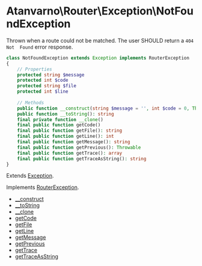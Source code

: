 # Atanvarno\Router\Exception\NotFoundException
Thrown when a route could not be matched. The user SHOULD return a `404 Not 
Found` error response.
```php
class NotFoundException extends Exception implements RouterException
{
    // Properties
    protected string $message
    protected int $code
    protected string $file
    protected int $line
    
    // Methods
    public function __construct(string $message = '', int $code = 0, Throwable $previous = null)
    public function __toString(): string
    final private function __clone()
    final public function getCode()
    final public function getFile(): string
    final public function getLine(): int
    final public function getMessage(): string
    final public function getPrevious(): Throwable
    final public function getTrace(): array
    final public function getTraceAsString(): string
}
```
Extends [Exception](http://php.net/manual/en/class.exception.php).

Implements [RouterException](RouterException.md).

* [__construct](http://php.net/manual/en/exception.construct.php)
* [__toString](http://php.net/manual/en/exception.tostring.php)
* [__clone](http://php.net/manual/en/exception.clone.php)
* [getCode](http://php.net/manual/en/exception.getcode.php)
* [getFile](http://php.net/manual/en/exception.getfile.php)
* [getLine](http://php.net/manual/en/exception.getline.php)
* [getMessage](http://php.net/manual/en/exception.getmessage.php)
* [getPrevious](http://php.net/manual/en/exception.getprevious.php)
* [getTrace](http://php.net/manual/en/exception.gettrace.php)
* [getTraceAsString](http://php.net/manual/en/exception.gettraceasstring.php)
